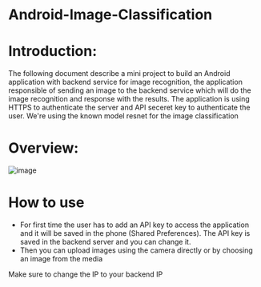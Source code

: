 # Android-Image-Classification

# Introduction:

The following document describe a mini project to build an Android application with backend service for image recognition, the application responsible of sending an image to the backend service which will do the image recognition and response with the results.
The application is using HTTPS to authenticate the server and API seceret key to authenticate the user. We're using the known model resnet for the image classification

# Overview:

![image](https://user-images.githubusercontent.com/77105379/132142567-03957f37-862c-4e12-a88b-dad627cf5154.png)

# How to use

* For first time the user has to add an API key to access the application and it will be saved in the phone (Shared Preferences). The API key is saved in the backend server and you can change it.  
* Then you can upload images using the camera directly or by choosing an image from the media

Make sure to change the IP to your backend IP

  
